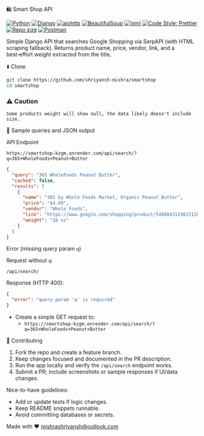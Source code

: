 🛍️ Smart Shop API 

[![Python](https://img.shields.io/badge/Python-3.12+-3776AB?logo=python&logoColor=white)](https://www.python.org/)
[![Django](https://img.shields.io/badge/Django-5.x-092E20?logo=django&logoColor=white)](https://www.djangoproject.com/)
[![aiohttp](https://img.shields.io/badge/aiohttp-3.x-2C5BB4)](https://docs.aiohttp.org/)
[![BeautifulSoup](https://img.shields.io/badge/BeautifulSoup-4.x-4E9A06)](https://www.crummy.com/software/BeautifulSoup/)
[![lxml](https://img.shields.io/badge/lxml-6.x-0A0A0A)](https://lxml.de/)
[![Code Style: Prettier](https://img.shields.io/badge/Code%20Style-Prettier-ff69b4?logo=prettier&logoColor=white)](https://prettier.io/)
[![Repo size](https://img.shields.io/github/repo-size/shriyansh-mishra/smartshop)](https://github.com/shriyansh-mishra/smartshop)
[![Postman](https://img.shields.io/badge/Postman-Open%20in%20Postman-orange?logo=postman&logoColor=white)](https://blue-water-347559.postman.co/workspace/Student-expert-API~2d5343ae-3527-4ba7-8090-4a4fafe80bfa/collection/42614502-4caa142b-ce17-4fbd-b539-6acf3b76a92a?action=share&creator=42614502)

Simple Django API that searches Google Shopping via SerpAPI (with HTML scraping fallback). Returns product name, price, vendor, link, and a best‑effort weight extracted from the title.

⬇️ Clone

```bash
git clone https://github.com/shriyansh-mishra/smartshop
cd smartshop
```
### ⚠️ Caution 

```code
Some products weight will show null, the data likely doesn't include size.
```

🔎 Sample queries and JSON output

API Endpoint

`https://smartshop-kzgm.onrender.com/api/search/?q=365+WholeFoods+Peanut+Butter
`

```json
{
  "query": "365 WholeFoods Peanut Butter",
  "cached": false,
  "results": [
    {
      "name": "365 by Whole Foods Market, Organic Peanut Butter",
      "price": "$4.99",
      "vendor": "Whole Foods",
      "link": "https://www.google.com/shopping/product/5488843124821120299?gl=us",
      "weight": "16 oz"
    }
  ]
}
```

Error (missing query param `q`)

Request without `q`:

```text
/api/search/
```

Response (HTTP 400):

```json
{
  "error": "query param 'q' is required"
}
```

- Create a simple GET request to:
  - `https://smartshop-kzgm.onrender.com/api/search/?q=365+WholeFoods+Peanut+Butter`

🤝 Contributing

1) Fork the repo and create a feature branch.
2) Keep changes focused and documented in the PR description.
3) Run the app locally and verify the `/api/search` endpoint works.
4) Submit a PR; include screenshots or sample responses if UI/data changes.

Nice-to-have guidelines:
- Add or update tests if logic changes.
- Keep README snippets runnable.
- Avoid committing databases or secrets.

Made with ❤️ [mishrashriyansh@outlook.com](mailto:mishrashriyansh@outlook.com)
